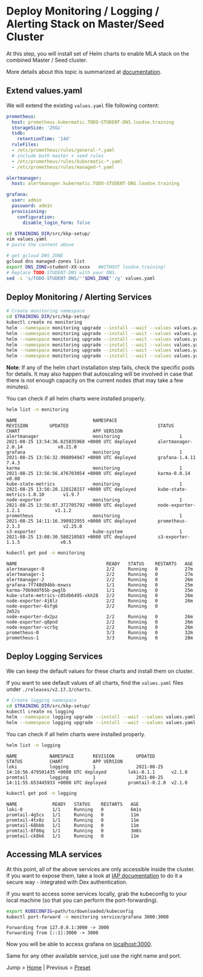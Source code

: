 # Deploy Monitoring / Logging / Alerting Stack on Master/Seed Cluster

At this step, you will install set of Helm charts to enable MLA stack on the combined Master / Seed cluster.

More details about this topic is summarized at [documentation](https://docs.kubermatic.com/kubermatic/master/guides/monitoring_logging_alerting/master_seed/installation/).

## Extend values.yaml

We will extend the existing `values.yaml` file following content:

```yaml
prometheus:
  host: prometheus.kubermatic.TODO-STUDENT-DNS.loodse.training
  storageSize: '25Gi'
  tsdb:
    retentionTime: '14d'
  ruleFiles:
  - /etc/prometheus/rules/general-*.yaml
  # include both master + seed rules
  - /etc/prometheus/rules/kubermatic-*.yaml
  - /etc/prometheus/rules/managed-*.yaml

alertmanager:
  host: alertmanager.kubermatic.TODO-STUDENT-DNS.loodse.training

grafana:
  user: admin
  password: adm1n
  provisioning:
    configuration:
      disable_login_form: false
```

```bash
cd $TRAINING_DIR/src/kkp-setup/
vim values.yaml
# paste the content above

# get gcloud DNS_ZONE
gcloud dns managed-zones list
export DNS_ZONE=student-XX-xxxx   #WITHOUT loodse.training!
# Replace TODO-STUDENT-DNS with your DNS.
sed -i 's/TODO-STUDENT-DNS/'"$DNS_ZONE"'/g' values.yaml
```

## Deploy Monitoring / Alerting Services

```bash
# Create monitoring namespace
cd $TRAINING_DIR/src/kkp-setup/
kubectl create ns monitoring
helm --namespace monitoring upgrade --install --wait --values values.yaml prometheus releases/v2.17.3/charts/monitoring/prometheus/
helm --namespace monitoring upgrade --install --wait --values values.yaml alertmanager releases/v2.17.3/charts/monitoring/alertmanager/
helm --namespace monitoring upgrade --install --wait --values values.yaml node-exporter releases/v2.17.3/charts/monitoring/node-exporter/
helm --namespace monitoring upgrade --install --wait --values values.yaml kube-state-metrics releases/v2.17.3/charts/monitoring/kube-state-metrics/
helm --namespace monitoring upgrade --install --wait --values values.yaml grafana releases/v2.17.3/charts/monitoring/grafana/
helm --namespace monitoring upgrade --install --wait --values values.yaml karma releases/v2.17.3/charts/monitoring/karma/
```

**Note**: If any of the helm chart installation step fails, check the specific pods for details. It may also happen that autoscaling
will be involved in case that there is not enough capacity on the current nodes (that may take a few minutes).

You can check if all helm charts were installed properly.

```bash
helm list -n monitoring
```

```text
NAME                            NAMESPACE                       REVISION        UPDATED                                 STATUS          CHART                           APP VERSION
alertmanager                    monitoring                      1               2021-08-25 13:54:36.625835968 +0000 UTC deployed        alertmanager-2.0.14             v0.21.0
grafana                         monitoring                      1               2021-08-25 13:56:32.998094947 +0000 UTC deployed        grafana-1.4.11                  7.4.3
karma                           monitoring                      1               2021-08-25 13:56:56.476703054 +0000 UTC deployed        karma-0.0.14                    v0.80
kube-state-metrics              monitoring                      1               2021-08-25 13:56:20.128128157 +0000 UTC deployed        kube-state-metrics-1.0.10       v1.9.7
node-exporter                   monitoring                      1               2021-08-25 13:56:07.372705792 +0000 UTC deployed        node-exporter-1.2.1             v1.1.2
prometheus                      monitoring                      1               2021-08-25 14:11:16.390922955 +0000 UTC deployed        prometheus-2.3.3                v2.25.0
s3-exporter                     kube-system                     1               2021-08-25 13:08:30.580210503 +0000 UTC deployed        s3-exporter-1.1.5               v0.5
```

```bash
kubectl get pod -n monitoring
```

```text
NAME                                 READY   STATUS    RESTARTS   AGE
alertmanager-0                       2/2     Running   0          27m
alertmanager-1                       2/2     Running   0          27m
alertmanager-2                       2/2     Running   0          26m
grafana-7f748d94bb-mxwss             1/1     Running   0          25m
karma-79b9ddf65b-pwglb               1/1     Running   0          25m
kube-state-metrics-c85db6495-xkh28   2/2     Running   0          26m
node-exporter-4j8lz                  2/2     Running   0          26m
node-exporter-6sfg6                  2/2     Running   0          2m52s
node-exporter-dx2pz                  2/2     Running   0          26m
node-exporter-q8pnd                  2/2     Running   0          26m
node-exporter-vcr5q                  2/2     Running   0          26m
prometheus-0                         3/3     Running   0          32m
prometheus-1                         3/3     Running   0          28m
```

## Deploy Logging Services

We can keep the default values for these charts and install them on cluster.

If you want to see default values of all charts, find the `values.yaml` files under `./releases/v2.17.3/charts`.

```bash
# Create logging namespace
cd $TRAINING_DIR/src/kkp-setup/
kubectl create ns logging
helm --namespace logging upgrade --install --wait --values values.yaml promtail releases/v2.17.3/charts/logging/promtail/
helm --namespace logging upgrade --install --wait --values values.yaml loki releases/v2.17.3/charts/logging/loki/
```

You can check if all helm charts were installed properly.

```bash
helm list -n logging
```

```text
NAME            NAMESPACE       REVISION        UPDATED                                 STATUS          CHART           APP VERSION
loki            logging         1               2021-08-25 14:16:56.479501435 +0000 UTC deployed        loki-0.1.1      v2.1.0
promtail        logging         1               2021-08-25 14:11:55.653445933 +0000 UTC deployed        promtail-0.2.0  v2.1.0
```

```bash
kubectl get pod -n logging
```

```text
NAME             READY   STATUS    RESTARTS   AGE
loki-0           1/1     Running   0          6m1s
promtail-4g5cs   1/1     Running   0          11m
promtail-4tx8z   1/1     Running   0          11m
promtail-68bbb   1/1     Running   0          11m
promtail-8f86q   1/1     Running   0          3m8s
promtail-ck8k6   1/1     Running   0          11m
```

## Accessing MLA services

At this point, all of the above services are only accessible inside the cluster. If you want to expose them, take a look
at [IAP documentation](https://docs.kubermatic.com/kubermatic/master/guides/kkp_security/securing_system_services/) to do
it a secure way - integrated with Dex authentication.

If you want to access some services locally, grab the kubeconfig to your local machine (so that you can perform the port-forwarding).

```bash
export KUBECONFIG=path/to/downloaded/kubeconfig
kubectl port-forward -n monitoring service/grafana 3000:3000
```

```text
Forwarding from 127.0.0.1:3000 -> 3000
Forwarding from [::1]:3000 -> 3000
```

Now you will be able to access grafana on [localhost:3000](http://localhost:3000/).

Same for any other available service, just use the right name and port.

Jump > [Home](../README.md) | Previous > [Preset](../07-create-preset/README.md)
